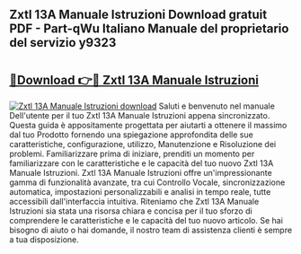 ## Zxtl 13A Manuale Istruzioni Download gratuit PDF - Part-qWu Italiano Manuale del proprietario del servizio y9323

# <h2><a href="http://dfdmhz.blite.top/?on=Zxtl+13A+Manuale+Istruzioni">🔗Download 👉🔴 Zxtl 13A Manuale Istruzioni</a></h2>

[![Zxtl 13A Manuale Istruzioni download](https://i.imgur.com/lujVjoI.png)](http://dfdmhz.blite.top/?on=Zxtl+13A+Manuale+Istruzioni)
Saluti e benvenuto nel manuale Dell'utente per il tuo Zxtl 13A Manuale Istruzioni appena sincronizzato. Questa guida è appositamente progettata per aiutarti a ottenere il massimo dal tuo Prodotto fornendo una spiegazione approfondita delle sue caratteristiche, configurazione, utilizzo, Manutenzione e Risoluzione dei problemi. Familiarizzare prima di iniziare, prenditi un momento per familiarizzare con le caratteristiche e le capacità del tuo nuovo Zxtl 13A Manuale Istruzioni. Zxtl 13A Manuale Istruzioni offre un'impressionante gamma di funzionalità avanzate, tra cui Controllo Vocale, sincronizzazione automatica, impostazioni personalizzabili e analisi in tempo reale, tutte accessibili dall'interfaccia intuitiva. Riteniamo che Zxtl 13A Manuale Istruzioni sia stata una risorsa chiara e concisa per il tuo sforzo di comprendere le caratteristiche e le capacità del tuo nuovo articolo. Se hai bisogno di aiuto o hai domande, il nostro team di assistenza clienti è sempre a tua disposizione.
